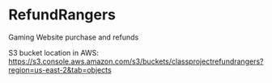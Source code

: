 # RefundRangers
Gaming Website purchase and refunds

S3 bucket location in AWS: https://s3.console.aws.amazon.com/s3/buckets/classprojectrefundrangers?region=us-east-2&tab=objects
